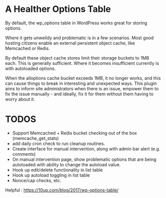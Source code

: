 # A Healther Options Table

By default, the wp_options table in WordPress works great for storing options.

Where it gets unweildy and problematic is in a few scenarios. Most good hosting
citizens enable an external persistent object cache, like Memcached or Redis.

By default these object cache stores limit their storage buckets to 1MB each.
This is generally sufficient. Where it becomes insufficient currently is with
autoloaded options.

When the alloptions cache bucket exceeds 1MB, it no longer works, and this can
cause things to break in interesting and unexpected ways.  This plugin aims to
inform site administrators when there is an issue, empower them to fix the issue manually - and ideally, fix it for them without them having to worry about it.

# TODOS

 - Support Memcached + Redis bucket checking out of the box (memcache_get_stats)
 - add daily cron check to run cleanup routines.
 - Create interface for manual intervention, along with admin bar alert (e.g. comments)
 - On manual intervention page, show problematic options that are being autoloaded with ability to change the autoload value.
- Hook up edit/delete functionality in list table
- Hook up autoload toggling in list table
- Nonce/cap checks, etc. 

Helpful : https://10up.com/blog/2017/wp-options-table/
